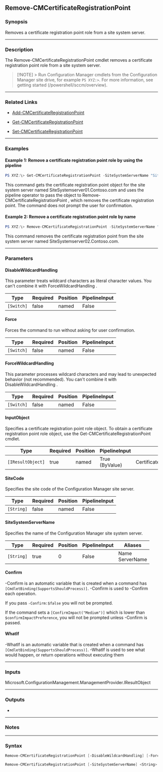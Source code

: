 Remove-CMCertificateRegistrationPoint
-------------------------------------




### Synopsis
Removes a certificate registration point role from a site system server.



---


### Description

The Remove-CMCertificateRegistrationPoint cmdlet removes a certificate registration point role from a site system server.



> [!NOTE] > Run Configuration Manager cmdlets from the Configuration Manager site drive, for example `PS XYZ:>`. For more information, see getting started (/powershell/sccm/overview).



---


### Related Links
* [Add-CMCertificateRegistrationPoint](Add-CMCertificateRegistrationPoint)



* [Get-CMCertificateRegistrationPoint](Get-CMCertificateRegistrationPoint)



* [Set-CMCertificateRegistrationPoint](Set-CMCertificateRegistrationPoint)





---


### Examples
#### Example 1: Remove a certificate registration point role by using the pipeline
```PowerShell
PS XYZ:\> Get-CMCertificateRegistrationPoint -SiteSystemServerName "SiteSystemserver01.Contoso.com" | Remove-CMCertificateRegistrationPoint -Force
```
This command gets the certificate registration point object for the site system server named SiteSystemserver01.Contoso.com and uses the pipeline operator to pass the object to Remove-CMCertificateRegistrationPoint , which removes the certificate registration point. The command does not prompt the user for confirmation.
#### Example 2: Remove a certificate registration point role by name
```PowerShell
PS XYZ:\> Remove-CMCertificateRegistrationPoint -SiteSystemServerName "SiteSystemserver02.Contoso.com"
```
This command removes the certificate registration point from the site system server named SiteSystemserver02.Contoso.com.


---


### Parameters
#### **DisableWildcardHandling**

This parameter treats wildcard characters as literal character values. You can't combine it with ForceWildcardHandling .






|Type      |Required|Position|PipelineInput|
|----------|--------|--------|-------------|
|`[Switch]`|false   |named   |False        |



#### **Force**

Forces the command to run without asking for user confirmation.






|Type      |Required|Position|PipelineInput|
|----------|--------|--------|-------------|
|`[Switch]`|false   |named   |False        |



#### **ForceWildcardHandling**

This parameter processes wildcard characters and may lead to unexpected behavior (not recommended). You can't combine it with DisableWildcardHandling .






|Type      |Required|Position|PipelineInput|
|----------|--------|--------|-------------|
|`[Switch]`|false   |named   |False        |



#### **InputObject**

Specifies a certificate registration point role object. To obtain a certificate registration point role object, use the Get-CMCertificateRegistrationPoint cmdlet.






|Type             |Required|Position|PipelineInput |Aliases                     |
|-----------------|--------|--------|--------------|----------------------------|
|`[IResultObject]`|true    |named   |True (ByValue)|CertificateRegistrationPoint|



#### **SiteCode**

Specifies the site code of the Configuration Manager site server.






|Type      |Required|Position|PipelineInput|
|----------|--------|--------|-------------|
|`[String]`|false   |named   |False        |



#### **SiteSystemServerName**

Specifies the name of the Configuration Manager site system server.






|Type      |Required|Position|PipelineInput|Aliases            |
|----------|--------|--------|-------------|-------------------|
|`[String]`|true    |0       |False        |Name<br/>ServerName|



#### **Confirm**
-Confirm is an automatic variable that is created when a command has ```[CmdletBinding(SupportsShouldProcess)]```.
-Confirm is used to -Confirm each operation.

If you pass ```-Confirm:$false``` you will not be prompted.


If the command sets a ```[ConfirmImpact("Medium")]``` which is lower than ```$confirmImpactPreference```, you will not be prompted unless -Confirm is passed.

#### **WhatIf**
-WhatIf is an automatic variable that is created when a command has ```[CmdletBinding(SupportsShouldProcess)]```.
-WhatIf is used to see what would happen, or return operations without executing them


---


### Inputs
Microsoft.ConfigurationManagement.ManagementProvider.IResultObject





---


### Outputs
* 






---


### Notes




---


### Syntax
```PowerShell
Remove-CMCertificateRegistrationPoint [-DisableWildcardHandling] [-Force] [-ForceWildcardHandling] -InputObject <IResultObject> [-Confirm] [-WhatIf] [<CommonParameters>]
```
```PowerShell
Remove-CMCertificateRegistrationPoint [-SiteSystemServerName] <String> [-DisableWildcardHandling] [-Force] [-ForceWildcardHandling] [-SiteCode <String>] [-Confirm] [-WhatIf] [<CommonParameters>]
```
